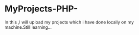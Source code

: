 # MyProjects-PHP-
In this ,I will upload my projects which i have done locally on my machine.Still learning...
